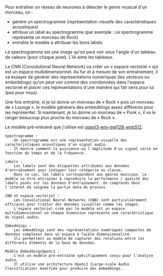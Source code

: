 Pour entraîner un réseau de neurones à détecter le genre musical d'un morceau, on :

- génère un spectrogramme (représentation visuelle des caractéristiques acoustiques)
- attribue un label au spectrogramme (par exemple : ce spectrogramme représente un morceau de Rock)
- entraîne le modèle à attribuer les bons labels

Le spectrogramme est une image qu'on peut voir sous l'angle d'un tableau de valeurs (pour chaque pixel). L'IA aime les tableaux.

Le CNN (Convolutional Neural Network) va créer un « espace vectoriel » qui est un espace multidimensionnel. Au fur et à mesure de son entraînement, il va essayer de générer des représentations numériques (les vecteurs ou embeddings) qu'on peut voir comme des coordonnées dans l'espace vectoriel et placer ces représentations d'une manière qui fait sens pour lui (pas pour nous).

Une fois entraîné, si je lui donne un morceau de « Rock » puis un morceau de « Lounge », le modèle générera des embeddings assez différents pour les représenter. Si maintenant, je lui donne un morceau de « Punk », il va le ranger beaucoup plus proche du morceau de « Rock ».

Le modèle pré-entrainé que j'utilise est [openl3-env-mel128-emb512](https://essentia.upf.edu/models.html).



    Spectrogramme :
        Un spectrogramme est une représentation visuelle des caractéristiques acoustiques d'un signal audio.
        Il montre comment la puissance ou l'amplitude d'un signal varie en fonction du temps et de la fréquence.

    Labels :
        Les labels sont des étiquettes attribuées aux données d'entraînement pour indiquer leur catégorie ou classe.
        Dans ce cas, les labels correspondent aux genres musicaux. Le modèle va être entrainer à reproduire la performance / qualité des labels posés sur les données d'entrainement. On comprends donc l'interet de soignée la partie data du process.

    CNN et espace vectoriel :
        Les Convolutional Neural Networks (CNN) sont particulièrement efficaces pour traiter des données visuelles comme les images.
        L'espace vectoriel créé par le modèle est un espace multidimensionnel où chaque dimension représente une caractéristique du signal audio.

    Embeddings :
        Les embeddings sont des représentations numériques compactes de données complexes dans un espace à faible dimensionnalité.
        Ils permettent au modèle de capturer des relations entre les différents éléments de la base de données.

    Modèle EmbeddingsOpenL3 :
        C'est un modèle pré-entraîné spécifiquement conçu pour l'analyse audio.
        Il utilise une architecture OpenL3 (Large-scale Audio Classification) modifiée pour produire des embeddings.

